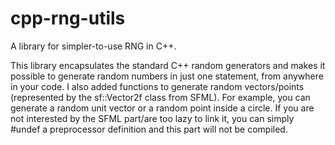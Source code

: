 # cpp-rng-utils
A library for simpler-to-use RNG in C++.

This library encapsulates the standard C++ random generators and makes it possible to generate random numbers in just one statement, from anywhere in your code.
I also added functions to generate random vectors/points (represented by the sf::Vector2f class from SFML). For example, you can generate a random unit vector or a random point inside a circle.
If you are not interested by the SFML part/are too lazy to link it, you can simply #undef a preprocessor definition and this part will not be compiled.
